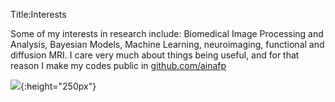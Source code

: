 Title:Interests

Some of my interests in research include:
Biomedical Image Processing and Analysis, Bayesian Models, Machine Learning, neuroimaging, functional and diffusion MRI.
I care very much about things being useful, and for that reason I make my codes public in [github.com/ainafp](https://github.com/ainafp)

![]({filename}/images/research_interests.png){:height="250px"}




